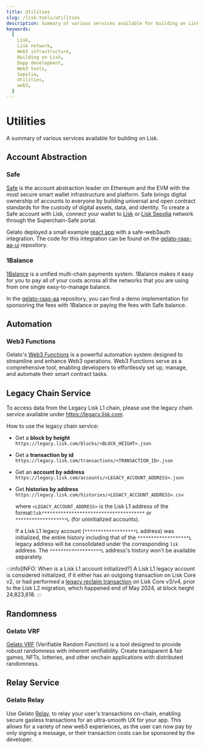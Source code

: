 ```yaml
---
title: Utilities
slug: /lisk-tools/utilities
description: Summary of various services available for building on Lisk.
keywords:
  [
    Lisk,
    Lisk network,
    Web3 infrastructure,
    Building on Lisk,
    Dapp development,
    Web3 tools,
    Sepolia,
    Utilities,
    web3,
  ]
---
```


# Utilities

A summary of various services available for building on Lisk.

## Account Abstraction

### Safe 
[Safe](https://docs.safe.global) is the account abstraction leader on Ethereum and the EVM with the most secure smart wallet infrastructure and platform.
Safe brings digital ownership of accounts to everyone by building universal and open contract standards for the custody of digital assets, data, and identity.
To create a Safe account with Lisk, connect your wallet to [Lisk](https://safe.optimism.io/welcome?chain=lisk) or [Lisk Sepolia](https://safe.optimism.io/welcome?chain=lisksep) network through the Superchain-Safe portal.

Gelato deployed a small example [react app](https://gelato-raas-aa.web.app/) with a safe-web3auth integration.
The code for this integration can be found on the [gelato-raas-aa-ui](https://github.com/gelatodigital/gelato-raas-aa-ui) repository.

### 1Balance

[1Balance](https://docs.gelato.network/web3-services/1balance) is a unified multi-chain payments system.
1Balance makes it easy for you to pay all of your costs across all the networks that you are using from one single easy-to-manage balance.

In the [gelato-raas-aa](https://github.com/gelatodigital/gelato-raas-aa) repository, you can find a demo implementation for sponsoring the fees with 1Balance or paying the fees with Safe balance.

## Automation
### Web3 Functions

Gelato's [Web3 Functions](https://www.gelato.network/web3-functions) is a powerful automation system designed to streamline and enhance Web3 operations.
Web3 Functions serve as a comprehensive tool, enabling developers to effortlessly set up, manage, and automate their smart contract tasks.

## Legacy Chain Service

To access data from the Legacy Lisk L1 chain, please use the legacy chain service available under https://legacy.lisk.com.

How to use the legacy chain service:

- Get a **block by height** `https://legacy.lisk.com/blocks/<BLOCK_HEIGHT>.json`
- Get a **transaction by id** `https://legacy.lisk.com/transactions/<TRANSACTION_ID>.json`
- Get an **account by address** `https://legacy.lisk.com/accounts/<LEGACY_ACCOUNT_ADDRESS>.json`
- Get **histories by address** `https://legacy.lisk.com/histories/<LEGACY_ACCOUNT_ADDRESS>.csv`

  where `<LEGACY_ACCOUNT_ADDRESS>` is the Lisk L1 address of the format:`lsk**************************************` or `*******************L` (for uninitialized accounts).
 
  If a Lisk L1 legacy account (`*******************L` address) was initialized, the entire history including that of the `*******************L` legacy address will be consolidated under the corresponding `lsk` address. The `*******************L` address's history won't be available separately.


:::info[INFO: When is a Lisk L1 account initialized?]
A Lisk L1 legacy account is considered initialized, if it either has an outgoing transaction on Lisk Core v2, or had performed a [legacy reclaim transaction](https://github.com/LiskArchive/lisk-core/blob/development/src/application/modules/legacy/commands/reclaim.ts) on Lisk Core v3/v4, prior to the Lisk L2 migration, which happened end of May 2024, at block height 24,823,618.
:::

## Randomness

### Gelato VRF
[Gelato VRF](https://www.gelato.network/vrf) (Verifiable Random Function) is a tool designed to provide robust randomness with inherent verifiability.
Create transparent & fair games, NFTs, lotteries, and other onchain applications with distributed randomness.

## Relay Service

### Gelato Relay

Use Gelato [Relay](https://www.gelato.network/relay), to relay your user's transactions on-chain, enabling secure gasless transactions for an ultra-smooth UX for your app.
This allows for a variety of new web3 experiences, as the user can now pay by only signing a message, or their transaction costs can be sponsored by the developer.
